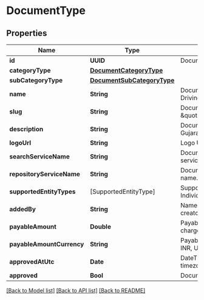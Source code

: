 # DocumentType

## Properties
Name | Type | Description | Notes
------------ | ------------- | ------------- | -------------
**id** | **UUID** | Document Type Identifier. | 
**categoryType** | [**DocumentCategoryType**](DocumentCategoryType.md) |  | 
**subCategoryType** | [**DocumentSubCategoryType**](DocumentSubCategoryType.md) |  | 
**name** | **String** | Document Type Name. eg: Driving License. | 
**slug** | **String** | Document Type Unique Slug. eg: \&quot;in.gov.gj.transport.dl\&quot;. | 
**description** | **String** | Document Type description. eg: Gujarat State Driving License. | [optional] 
**logoUrl** | **String** | Logo URL of document type. | 
**searchServiceName** | **String** | Document search repository service name. | [optional] 
**repositoryServiceName** | **String** | Document repository service name. | [optional] 
**supportedEntityTypes** | [SupportedEntityType] | Supported entity types. eg: Individual, Organization. | 
**addedBy** | **String** | Name of the document type creator. | 
**payableAmount** | **Double** | Payable amount if document is chargeable. eg: 10.25. | [optional] 
**payableAmountCurrency** | **String** | Payable amount currency. eg: INR, USD etc.,. | [optional] 
**approvedAtUtc** | **Date** | DateTime of approval in UTC timezone. | [optional] 
**approved** | **Bool** | Document type approval status. | 

[[Back to Model list]](../README.md#documentation-for-models) [[Back to API list]](../README.md#documentation-for-api-endpoints) [[Back to README]](../README.md)


